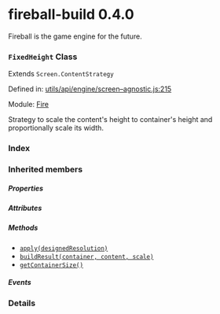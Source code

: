 
# fireball-build 0.4.0

Fireball is the game engine for the future.

### `FixedHeight` Class

Extends `Screen.ContentStrategy`

Defined in: [utils/api/engine/screen–agnostic.js:215](../files/utils/api/engine/screen–agnostic.js.js)

Module: [Fire](../modules/Fire.md)




Strategy to scale the content's height to container's height and proportionally scale its width.

### Index






### Inherited members

##### Properties


##### Attributes


##### Methods

- [`apply(designedResolution)`](#method-apply)
- [`buildResult(container, content, scale)`](#method-buildresult)
- [`getContainerSize()`](#method-getcontainersize)

##### Events




### Details




